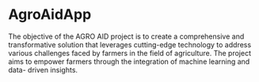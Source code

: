 # AgroAidApp
The objective of the AGRO AID  project is to create a comprehensive and transformative solution that leverages cutting-edge technology to address various challenges faced by farmers in the field of agriculture. The project aims to empower  farmers through the integration of machine learning and data- driven insights.
